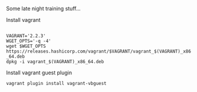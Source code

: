 Some late night training stuff...

Install vagrant

<code>
VAGRANT='2.2.3' 
WGET_OPTS='-q -4'
wget $WGET_OPTS https://releases.hashicorp.com/vagrant/$VAGRANT/vagrant_$(VAGRANT)_x86_64.deb 
dpkg -i vagrant_$(VAGRANT)_x86_64.deb
</code>




Install vagrant guest plugin

<code>vagrant plugin install vagrant-vbguest<code/>
